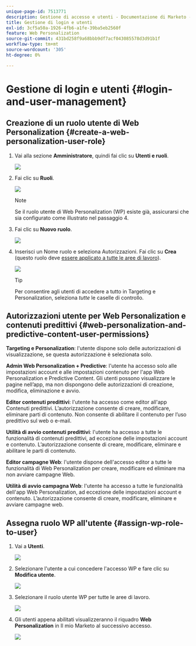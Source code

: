 ```yaml
---
unique-page-id: 7513771
description: Gestione di accesso e utenti - Documentazione di Marketo - Documentazione del prodotto
title: Gestione di login e utenti
exl-id: 3cf5a50a-1926-4fb6-a1fe-39ba5eb2560f
feature: Web Personalization
source-git-commit: 431bd258f9a68bbb9df7acf043085578d3d91b1f
workflow-type: tm+mt
source-wordcount: '305'
ht-degree: 0%

---
```


# Gestione di login e utenti {#login-and-user-management}

## Creazione di un ruolo utente di Web Personalization {#create-a-web-personalization-user-role}

1. Vai alla sezione **Amministratore**, quindi fai clic su **Utenti e ruoli**.

   ![](assets/image2015-4-28-19-3a50-3a49.png)

1. Fai clic su **Ruoli**.

   ![](assets/image2015-4-28-19-3a57-3a58.png)

   >[!NOTE]
   >
   >Se il ruolo utente di Web Personalization (WP) esiste già, assicurarsi che sia configurato come illustrato nel passaggio 4.

1. Fai clic su **Nuovo ruolo**.

   ![](assets/three-1.png)

1. Inserisci un Nome ruolo e seleziona Autorizzazioni. Fai clic su **Crea** (questo ruolo deve [essere applicato a tutte le aree di lavoro](/help/marketo/product-docs/administration/users-and-roles/managing-marketo-users.md)).

   ![](assets/four.png)

   >[!TIP]
   >
   >Per consentire agli utenti di accedere a tutto in Targeting e Personalization, seleziona _tutte_ le caselle di controllo.

## Autorizzazioni utente per Web Personalization e contenuti predittivi {#web-personalization-and-predictive-content-user-permissions}

**Targeting e Personalization**: l&#39;utente dispone solo delle autorizzazioni di visualizzazione, se questa autorizzazione è selezionata solo.

**Admin Web Personalization + Predictive**: l&#39;utente ha accesso solo alle impostazioni account e alle impostazioni contenuto per l&#39;app Web Personalization e Predictive Content. Gli utenti possono visualizzare le pagine nell’app, ma non dispongono delle autorizzazioni di creazione, modifica, eliminazione e avvio.

**Editor contenuti predittivi**: l&#39;utente ha accesso come editor all&#39;app Contenuti predittivi. L’autorizzazione consente di creare, modificare, eliminare parti di contenuto. Non consente di abilitare il contenuto per l’uso predittivo sul web o e-mail.

**Utilità di avvio contenuti predittivi**: l&#39;utente ha accesso a tutte le funzionalità di contenuti predittivi, ad eccezione delle impostazioni account e contenuto. L’autorizzazione consente di creare, modificare, eliminare e abilitare le parti di contenuto.

**Editor campagne Web**: l&#39;utente dispone dell&#39;accesso editor a tutte le funzionalità di Web Personalization per creare, modificare ed eliminare ma non avviare campagne Web.

**Utilità di avvio campagna Web**: l&#39;utente ha accesso a tutte le funzionalità dell&#39;app Web Personalization, ad eccezione delle impostazioni account e contenuto. L’autorizzazione consente di creare, modificare, eliminare e avviare campagne web.

## Assegna ruolo WP all&#39;utente {#assign-wp-role-to-user}

1. Vai a **Utenti**.

   ![](assets/image2015-4-29-11-3a31-3a3.png)

1. Selezionare l&#39;utente a cui concedere l&#39;accesso WP e fare clic su **Modifica utente**.

   ![](assets/image2015-4-29-11-3a38-3a46.png)

1. Selezionare il ruolo utente WP per tutte le aree di lavoro.

   ![](assets/seven.png)

1. Gli utenti appena abilitati visualizzeranno il riquadro **Web Personalization** in Il mio Marketo al successivo accesso.

   ![](assets/eight.png)
